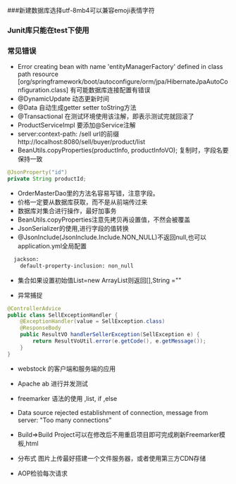 ###新建数据库选择utf-8mb4可以兼容emoji表情字符
### Junit库只能在test下使用

### 常见错误

* Error creating bean with name 'entityManagerFactory' defined in class path resource [org/springframework/boot/autoconfigure/orm/jpa/HibernateJpaAutoConfiguration.class]
有可能数据库连接配置有错误
* @DynamicUpdate 动态更新时间
* @Data 自动生成getter setter toString方法
* @Transactional 在测试环境使用该注解，即表示测试完就回滚了
* ProductServiceImpl 要添加@Service注解
* server:context-path: /sell url的前缀 http://localhost:8080/sell/buyer/product/list
* BeanUtils.copyProperties(productInfo, productInfoVO); 复制时，字段名要保持一致
```java
@JsonProperty("id")
private String productId;
```
* OrderMasterDao里的方法名容易写错，注意字段。
* 价格一定要从数据库获取，而不是从前端传过来
* 数据库对集合进行操作，最好加事务
* BeanUtils.copyProperties注意先拷贝再设置值，不然会被覆盖
* JsonSerializer的使用,进行字段的值转换
* @JsonInclude(JsonInclude.Include.NON_NULL)不返回null,也可以application.yml全局配置
```xml
  jackson:
    default-property-inclusion: non_null
```
* 集合如果设置初始值List=new ArrayList则返回[],String =""

* 异常捕捉
```java
@ControllerAdvice
public class SellExceptionHandler {
    @ExceptionHandler(value = SellException.class)
    @ResponseBody
    public ResultVO handlerSellerException(SellException e) {
        return ResultVoUtil.error(e.getCode(), e.getMessage());
    }
}
```
* webstock 的客户端和服务端的应用
* Apache ab 进行并发测试
* freemarker 语法的使用 ,list, if ,else
* Data source rejected establishment of connection,  message from server: "Too many connections"
* Build=>Build Project可以在修改后不用重启项目即可完成刷新Freemarker模板,html
* 分布式 图片上传最好搭建一个文件服务器，或者使用第三方CDN存储

* AOP检验每次请求